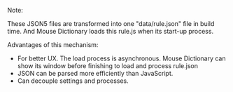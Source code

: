 Note:

These JSON5 files are transformed into one "data/rule.json" file in build time. And Mouse Dictionary loads this rule.js when its start-up process.

Advantages of this mechanism:
* For better UX. The load process is asynchronous. Mouse Dictionary can show its window before finishing to load and process rule.json
* JSON can be parsed more efficiently than JavaScript.
* Can decouple settings and processes.